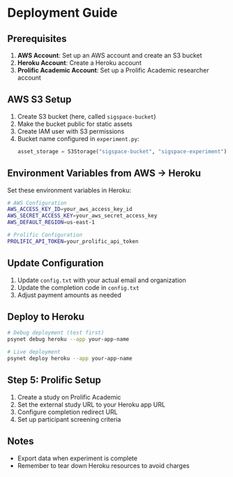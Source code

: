 # Deployment Guide

## Prerequisites

1. **AWS Account**: Set up an AWS account and create an S3 bucket
2. **Heroku Account**: Create a Heroku account
3. **Prolific Academic Account**: Set up a Prolific Academic researcher account

## AWS S3 Setup

1. Create S3 bucket (here, called `sigspace-bucket`)
2. Make the bucket public for static assets
3. Create IAM user with S3 permissions
4. Bucket name configured in `experiment.py`:
   ```python
   asset_storage = S3Storage("sigspace-bucket", "sigspace-experiment")
   ```

## Environment Variables from AWS -> Heroku

Set these environment variables in Heroku:

```bash
# AWS Configuration
AWS_ACCESS_KEY_ID=your_aws_access_key_id
AWS_SECRET_ACCESS_KEY=your_aws_secret_access_key
AWS_DEFAULT_REGION=us-east-1

# Prolific Configuration
PROLIFIC_API_TOKEN=your_prolific_api_token
```

## Update Configuration

1. Update `config.txt` with your actual email and organization
2. Update the completion code in `config.txt`
3. Adjust payment amounts as needed

## Deploy to Heroku

```bash
# Debug deployment (test first)
psynet debug heroku --app your-app-name

# Live deployment
psynet deploy heroku --app your-app-name
```

## Step 5: Prolific Setup

1. Create a study on Prolific Academic
2. Set the external study URL to your Heroku app URL
3. Configure completion redirect URL
4. Set up participant screening criteria

## Notes

- Export data when experiment is complete
- Remember to tear down Heroku resources to avoid charges
